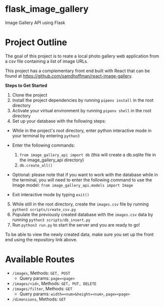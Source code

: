 # flask_image_gallery
Image Gallery API using Flask

# Project Outline
The goal of this project is to reate a local photo gallery web application from a csv file containing a list of image URLs.

This project has a complementary front end built with React that can be found at https://github.com/samdhoffman/react-image-gallery.

**Steps to Get Started**
1. Clone the project
2. Install the project dependencies by running `pipenv install` in the root directory
3. Activate your virtual environment by running `pipenv shell` in the root directory
4. Set up your database with the following steps:
  * While in the project's root directory, enter python interactive mode in your terminal by entering `python3`
  * Enter the following commands:
    1. `from image_gallery_api import db` (this will create a db.sqlite file in the image_gallery_api directory)
    2. `db.create_all()`
   
  * Optional: please note that if you want to work with the database while in the terminal, you will need to enter the following command to use the Image model:
   `from image_gallery_api.models import Image`
  * Exit interactive mode by typing `exit()`
  
5. While still in the root directory, create the `images.csv` file by running `python3 scripts/create_csv.py`
6. Populate the previously created database with the `images.csv` data by running `python3 scripts/db_insert.py`
7. Run `python3 run.py` to start the server and you are ready to go!

To be able to view the newly created data, make sure you set up the front end using the repository link above.

# Available Routes
* `/images`, Methods: `GET, POST`
  * Query params: `page=<page>`
* `/images/<id>`, Methods: `GET, PUT, DELETE`
* `/images/filter`, Methods: `GET`
  * Query params: `width=<num>&height=<num>`, `page=<page>`
* `/dimensions`, Methods: `GET`